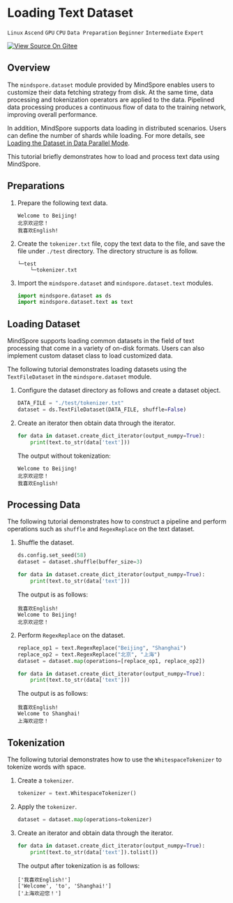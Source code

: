 # Loading Text Dataset

`Linux` `Ascend` `GPU` `CPU` `Data Preparation` `Beginner` `Intermediate` `Expert`

[![View Source On Gitee](../_static/logo_source.png)](https://gitee.com/mindspore/docs/blob/r1.1/tutorials/training/source_en/use/load_dataset_text.md)

## Overview

The `mindspore.dataset` module provided by MindSpore enables users to customize their data fetching strategy from disk. At the same time, data processing and tokenization operators are applied to the data. Pipelined data processing produces a continuous flow of data to the training network, improving overall performance.

In addition, MindSpore supports data loading in distributed scenarios. Users can define the number of shards while loading. For more details, see [Loading the Dataset in Data Parallel Mode](https://www.mindspore.cn/tutorial/training/en/r1.1/advanced_use/distributed_training_ascend.html#loading-the-dataset-in-data-parallel-mode).

This tutorial briefly demonstrates how to load and process text data using MindSpore.

## Preparations

1. Prepare the following text data.

    ```text
    Welcome to Beijing!
    北京欢迎您！
    我喜欢English!
    ```

2. Create the `tokenizer.txt` file, copy the text data to the file, and save the file under `./test` directory. The directory structure is as follow.

    ```text
    └─test
        └─tokenizer.txt
    ```

3. Import the `mindspore.dataset` and `mindspore.dataset.text` modules.

    ```python
    import mindspore.dataset as ds
    import mindspore.dataset.text as text
    ```

## Loading Dataset

MindSpore supports loading common datasets in the field of text processing that come in a variety of on-disk formats. Users can also implement custom dataset class to load customized data.

The following tutorial demonstrates loading datasets using the `TextFileDataset` in the `mindspore.dataset` module.

1. Configure the dataset directory as follows and create a dataset object.

    ```python
    DATA_FILE = "./test/tokenizer.txt"
    dataset = ds.TextFileDataset(DATA_FILE, shuffle=False)
    ```

2. Create an iterator then obtain data through the iterator.

    ```python
    for data in dataset.create_dict_iterator(output_numpy=True):
        print(text.to_str(data['text']))
    ```

    The output without tokenization:

    ```text
    Welcome to Beijing!
    北京欢迎您！
    我喜欢English!
    ```

## Processing Data

The following tutorial demonstrates how to construct a pipeline and perform operations such as `shuffle` and `RegexReplace` on the text dataset.

1. Shuffle the dataset.

    ```python
    ds.config.set_seed(58)
    dataset = dataset.shuffle(buffer_size=3)

    for data in dataset.create_dict_iterator(output_numpy=True):
        print(text.to_str(data['text']))
    ```

    The output is as follows:

    ```text
    我喜欢English!
    Welcome to Beijing!
    北京欢迎您！
    ```

2. Perform `RegexReplace` on the dataset.

    ```python
    replace_op1 = text.RegexReplace("Beijing", "Shanghai")
    replace_op2 = text.RegexReplace("北京", "上海")
    dataset = dataset.map(operations=[replace_op1, replace_op2])

    for data in dataset.create_dict_iterator(output_numpy=True):
        print(text.to_str(data['text']))
    ```

    The output is as follows:

    ```text
    我喜欢English!
    Welcome to Shanghai!
    上海欢迎您！
    ```

## Tokenization

The following tutorial demonstrates how to use the `WhitespaceTokenizer` to tokenize words with space.

1. Create a `tokenizer`.

    ```python
    tokenizer = text.WhitespaceTokenizer()
    ```

2. Apply the `tokenizer`.

    ```python
    dataset = dataset.map(operations=tokenizer)
    ```

3. Create an iterator and obtain data through the iterator.

    ```python
    for data in dataset.create_dict_iterator(output_numpy=True):
        print(text.to_str(data['text']).tolist())
    ```

    The output after tokenization is as follows:

    ```text
    ['我喜欢English!']
    ['Welcome', 'to', 'Shanghai!']
    ['上海欢迎您！']
    ```
